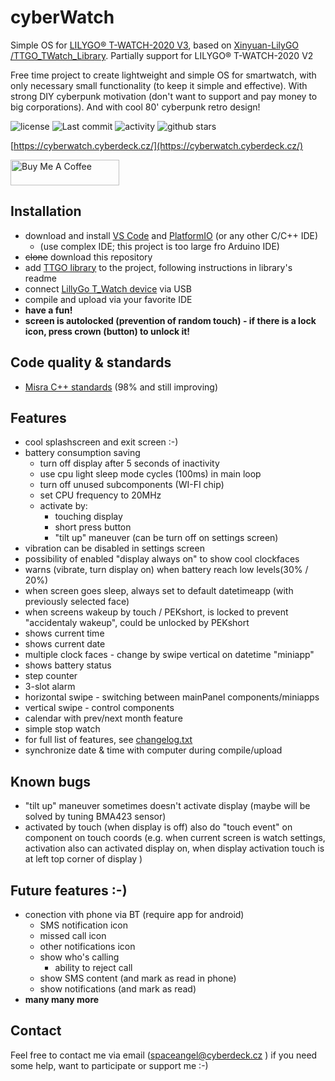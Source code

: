 # cyberWatch

Simple OS for [LILYGO® T-WATCH-2020 V3](http://www.lilygo.cn/prod_view.aspx?TypeId=50053&Id=1380&FId=t3:50053:3), based on [ Xinyuan-LilyGO /TTGO_TWatch_Library](https://github.com/Xinyuan-LilyGO/TTGO_TWatch_Library). Partially support for LILYGO® T-WATCH-2020 V2

Free time project to create lightweight and simple OS for smartwatch, with only necessary small functionality (to keep it simple and effective). With strong DIY cyberpunk motivation (don't want to support and pay money to big corporations). And with cool 80' cyberpunk retro design!

![license](https://img.shields.io/github/license/spaceangel/cyberwatch?style=for-the-badge)
![Last commit](https://img.shields.io/github/last-commit/spaceangel/cyberwatch?style=for-the-badge)
![activity](https://img.shields.io/github/commit-activity/m/spaceangel/cyberwatch?style=for-the-badge)
![github stars](https://img.shields.io/github/stars/spaceangel/cyberwatch?style=for-the-badge)

[https://cyberwatch.cyberdeck.cz/](https://cyberwatch.cyberdeck.cz/)

<a href="https://www.buymeacoffee.com/cyberwathos" target="_blank"><img src="https://cdn.buymeacoffee.com/buttons/default-orange.png" alt="Buy Me A Coffee" height="41" width="174"></a>


## Installation

 - download and install [VS Code](https://code.visualstudio.com/download) and [PlatformIO](https://platformio.org/install/ide?install=vscode) (or any other C/C++ IDE)
    - (use complex IDE; this project is too large fro Arduino IDE)
 - ~~clone~~ download this repository
 - add [TTGO library](https://github.com/Xinyuan-LilyGO/TTGO_TWatch_Library) to the project, following instructions in library's readme
 - connect [LillyGo T_Watch device](http://www.lilygo.cn/prod_view.aspx?TypeId=50053&Id=1380&FId=t3:50053:3) via USB
 - compile and upload via your favorite IDE
 - __have a fun!__
 - __screen is autolocked (prevention of random touch) - if there is a lock icon, press crown (button) to unlock it!__

## Code quality & standards
 - [Misra C++ standards](https://www.misra.org.uk/) (98% and still improving)

## Features

 - cool splashscreen and exit screen :-)
 - battery consumption saving
   - turn off display after 5 seconds of inactivity
   - use cpu light sleep mode cycles (100ms) in main loop
   - turn off unused subcomponents (WI-FI chip)
   - set CPU frequency to 20MHz
   - activate by:
     - touching display
     - short press button
     - "tilt up" maneuver (can be turn off on settings screen)
 - vibration can be disabled in settings screen
 - possibility of enabled "display always on" to show cool clockfaces
 - warns (vibrate, turn display on) when battery reach low levels(30% / 20%)
 - when screen goes sleep, always set to default datetimeapp (with previously selected face)
 - when screens wakeup by touch / PEKshort, is locked to prevent "accidentaly wakeup", could be unlocked by PEKshort
 - shows current time
 - shows current date
 - multiple clock faces - change by swipe vertical on datetime "miniapp"
 - shows battery status
 - step counter
 - 3-slot alarm
 - horizontal swipe - switching between mainPanel components/miniapps
 - vertical swipe - control components
 - calendar with prev/next month feature
 - simple stop watch
 - for full list of features, see [changelog.txt](changelog.txt)
 - synchronize date & time with computer during compile/upload

## Known bugs
 - "tilt up" maneuver sometimes doesn't activate display (maybe will be solved by tuning BMA423 sensor)
 - activated by touch (when display is off) also do "touch event" on component on touch coords (e.g. when current screen is watch settings, activation also can activated display on, when display activation touch is at left top corner of display )

## Future features :-)
 - conection vith phone via BT (require app for android)
   - SMS notification icon
   - missed call icon
   - other notifications icon
   - show who's calling
     - ability to reject call
   - show SMS content (and mark as read in phone)
   - show notifications (and mark as read)
 - __many many more__

## Contact

Feel free to contact me via email (spaceangel@cyberdeck.cz ) if you need some help, want to participate or support me :-)
